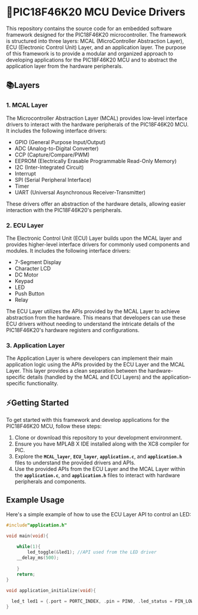 # 📢**PIC18F46K20 MCU Device Drivers**

This repository contains the source code for an embedded software framework designed for the PIC18F46K20 microcontroller. The framework is structured into three layers: MCAL (MicroController Abstraction Layer), ECU (Electronic Control Unit) Layer, and an application layer. The purpose of this framework is to provide a modular and organized approach to developing applications for the PIC18F46K20 MCU and to abstract the application layer from the hardware peripherals.

## 📚**Layers**

### **1. MCAL Layer**

The Microcontroller Abstraction Layer (MCAL) provides low-level interface drivers to interact with the hardware peripherals of the PIC18F46K20 MCU. It includes the following interface drivers:

- GPIO (General Purpose Input/Output)
- ADC (Analog-to-Digital Converter)
- CCP (Capture/Compare/PWM)
- EEPROM (Electrically Erasable Programmable Read-Only Memory)
- I2C (Inter-Integrated Circuit)
- Interrupt
- SPI (Serial Peripheral Interface)
- Timer
- UART (Universal Asynchronous Receiver-Transmitter)

These drivers offer an abstraction of the hardware details, allowing easier interaction with the PIC18F46K20's peripherals.

### **2. ECU Layer**

The Electronic Control Unit (ECU) Layer builds upon the MCAL layer and provides higher-level interface drivers for commonly used components and modules. It includes the following interface drivers:

- 7-Segment Display
- Character LCD
- DC Motor
- Keypad
- LED
- Push Button
- Relay

The ECU Layer utilizes the APIs provided by the MCAL Layer to achieve abstraction from the hardware. This means that developers can use these ECU drivers without needing to understand the intricate details of the PIC18F46K20's hardware registers and configurations.

### **3. Application Layer**

The Application Layer is where developers can implement their main application logic using the APIs provided by the ECU Layer and the MCAL Layer. This layer provides a clean separation between the hardware-specific details (handled by the MCAL and ECU Layers) and the application-specific functionality.

## ⚡**Getting Started**

To get started with this framework and develop applications for the PIC18F46K20 MCU, follow these steps:

1. Clone or download this repository to your development environment.
2. Ensure you have MPLAB X IDE installed along with the XC8 compiler for PIC.
3. Explore the **`MCAL_layer`**, **`ECU_layer`**, **`application.c`**, and **`application.h`** files to understand the provided drivers and APIs.
4. Use the provided APIs from the ECU Layer and the MCAL Layer  within the  **`application.c`**, and **`application.h`** files to interact with hardware peripherals and components.

## **Example Usage**

Here's a simple example of how to use the ECU Layer API to control an LED:

```c
#include"application.h"

void main(void){
    
    while(1){
        led_toggle(&led1); //API used from the LED driver
	__delay_ms(500);
        
    }
    return;
}

void application_initialize(void){
	
  led_t led1 = {.port = PORTC_INDEX, .pin = PIN0, .led_status = PIN_LOW};
}
```
